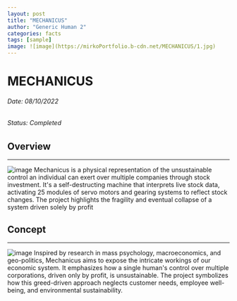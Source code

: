 ```yaml
---
layout: post
title: "MECHANICUS"
author: "Generic Human 2"
categories: facts
tags: [sample]
image: ![image](https://mirkoPortfolio.b-cdn.net/MECHANICUS/1.jpg)
---
```


# MECHANICUS
###### Date: 08/10/2022
###### Status: Completed
## Overview
---
 ![image](https://mirkoPortfolio.b-cdn.net/MECHANICUS/0.jpg)
Mechanicus is a physical representation of the unsustainable control an individual can exert over multiple companies through stock investment. It's a self-destructing machine that interprets live stock data, activating 25 modules of servo motors and gearing systems to reflect stock changes. The project highlights the fragility and eventual collapse of a system driven solely by profit

## Concept
---
 ![image](https://mirkoPortfolio.b-cdn.net/MECHANICUS/4.jpg)
Inspired by research in mass psychology, macroeconomics, and geo-politics, Mechanicus aims to expose the intricate workings of our economic system. It emphasizes how a single human's control over multiple corporations, driven only by profit, is unsustainable. The project symbolizes how this greed-driven approach neglects customer needs, employee well-being, and environmental sustainability.